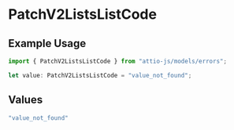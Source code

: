 # PatchV2ListsListCode

## Example Usage

```typescript
import { PatchV2ListsListCode } from "attio-js/models/errors";

let value: PatchV2ListsListCode = "value_not_found";
```

## Values

```typescript
"value_not_found"
```